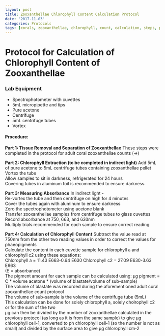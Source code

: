 ```yaml
---
layout: post
title: Zooxanthellae Chlorophyll Content Calculation Protocol
date: '2017-11-03'
categories: Protocols
tags: [corals, zooxanthellae, chlorophyll, count, calculation, steps, protocol]
---
```

# Protocol for Calculation of Chlorophyll Content of Zooxanthellae
### Lab Equipment
* Spectrophotometer with cuvettes
* 5mL micropipette and tips
* Pure acetone
* Centrifuge
* 5mL centrifuge tubes
* Vortex

#### Procedure:

**Part 1: Tissue Removal and Separation of Zooxanthellae**
These steps were completed in the protocol for adult coral zooxanthellae counts (->)  

**Part 2: Chlorophyll Extraction (to be completed in indirect light)**
Add 5mL of pure acetone to 5mL centrifuge tubes containing zooxanthellae pellet  
Vortex the tube  
Allow samples to sit in darkness, refrigerated for 24 hours  
Covering tubes in aluminum foil is recommended to ensure darkness  

**Part 3: Measuring Absorbance**
In indirect light -  
Re-vortex the tube and then centrifuge on high for 4 minutes  
Cover the tubes again with aluminum to ensure darkness  
Zero the spectrophotometer using acetone blank  
Transfer zooxanthellae samples from centrifuge tubes to glass cuvettes  
Record absorbance at 750, 663, and 630nm  
Multiply trials recommended for each sample to ensure correct reading  

**Part 4: Calculation of Chlorophyll Content**
Subtract the value read at 750nm from the other two reading values in order to correct the values for phaeopigments  
Calculate the content in each cuvette sample for chlorophyll a and chlorophyll c2 using these equations:    
Chlorophyll a = 11.43 E663-0.64 E630 Chlorophyll c2 = 27.09 E630-3.63 E663  
(E = absorbance)  
The pigment amount for each sample can be calculated using: µg pigment = C * volume acetone * (volume of blastate/volume of sub-sample)  
The volume of blastate was recorded during the aforementioned adult coral zooxanthellae count protocol  
The volume of sub-sample is the volume of the centrifuge tube (5mL)  
This calculation can be done for solely chlorophyll a, solely cholrophyll c2 or for the sum of the two  
µg can then be divided by the number of zooxanthellae calculated in the previous protocol (as long as it is from the same sample) to give µg chlorophyll cell-1, converted to ph chlorophyll cell-1 (so the number is not as small) and divided by the surface area to give µg chlorophyll cm-2  

